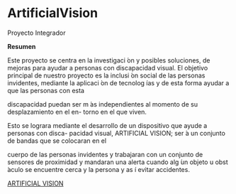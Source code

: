 # ArtificialVision
Proyecto Integrador 


**Resumen**

Este proyecto se centra en la investigaci ́on y posibles soluciones, de mejoras para ayudar
a personas con discapacidad visual.
El objetivo principal de nuestro proyecto es la inclusi ́on social de las personas invidentes,
mediante la aplicaci ́on de tecnolog ́ıas y de esta forma ayudar a que las personas con esta

discapacidad puedan ser m ́as independientes al momento de su desplazamiento en el en-
torno en el que viven.

Esto se lograra mediante el desarrollo de un dispositivo que ayude a personas con disca-
pacidad visual, ARTIFICIAL VISION; ser ́a un conjunto de bandas que se colocaran en el

cuerpo de las personas invidentes y trabajaran con un conjunto de sensores de proximidad
y mandaran una alerta cuando alg ́un objeto u obst ́aculo se encuentre cerca y la persona y
as ́ı evitar accidentes.

[ARTIFICIAL VISION](https://url-del-enlace.com)
